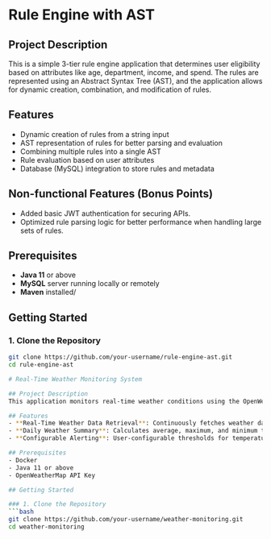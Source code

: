 # Rule Engine with AST

## Project Description
This is a simple 3-tier rule engine application that determines user eligibility based on attributes like age, department, income, and spend. The rules are represented using an Abstract Syntax Tree (AST), and the application allows for dynamic creation, combination, and modification of rules.

## Features
- Dynamic creation of rules from a string input
- AST representation of rules for better parsing and evaluation
- Combining multiple rules into a single AST
- Rule evaluation based on user attributes
- Database (MySQL) integration to store rules and metadata

## Non-functional Features (Bonus Points)
- Added basic JWT authentication for securing APIs.
- Optimized rule parsing logic for better performance when handling large sets of rules.
  
## Prerequisites
- **Java 11** or above
- **MySQL** server running locally or remotely
- **Maven** installed/

## Getting Started

### 1. Clone the Repository
```bash
git clone https://github.com/your-username/rule-engine-ast.git
cd rule-engine-ast

# Real-Time Weather Monitoring System

## Project Description
This application monitors real-time weather conditions using the OpenWeatherMap API and provides summarized insights using rollups and aggregates. It retrieves weather data for major Indian metros, calculates daily summaries, and triggers alerts based on user-defined thresholds.

## Features
- **Real-Time Weather Data Retrieval**: Continuously fetches weather data from OpenWeatherMap for cities like Delhi, Mumbai, Chennai, Bangalore, Kolkata, and Hyderabad.
- **Daily Weather Summary**: Calculates average, maximum, and minimum temperatures for each day, along with the dominant weather condition.
- **Configurable Alerting**: User-configurable thresholds for temperature or specific weather conditions to trigger alerts.

## Prerequisites
- Docker
- Java 11 or above
- OpenWeatherMap API Key

## Getting Started

### 1. Clone the Repository
```bash
git clone https://github.com/your-username/weather-monitoring.git
cd weather-monitoring
